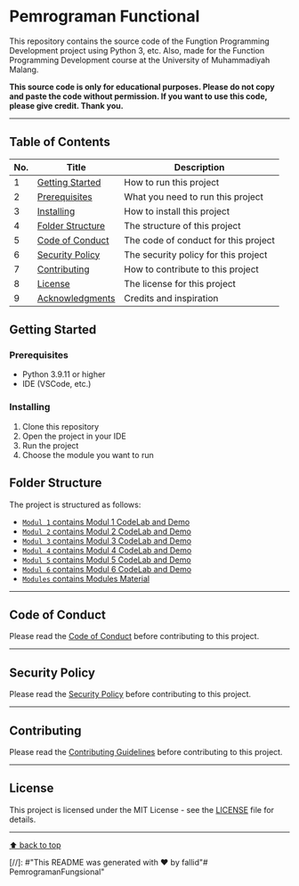 ﻿# Pemrograman Functional

This repository contains the source code of the Fungtion Programming Development project using Python 3, etc. Also, made for the Function Programming Development course at the University of Muhammadiyah Malang.

<b>This source code is only for educational purposes. Please do not copy and paste the code without permission. If you want to use this code, please give credit. Thank you.</b>

---

## Table of Contents

| No. | Title                                 | Description                          |
| --- | ------------------------------------- | ------------------------------------ |
| 1   | [Getting Started](#getting-started)   | How to run this project              |
| 2   | [Prerequisites](#prerequisites)       | What you need to run this project    |
| 3   | [Installing](#installing)             | How to install this project          |
| 4   | [Folder Structure](#folder-structure) | The structure of this project        |
| 5   | [Code of Conduct](#code-of-conduct)   | The code of conduct for this project |
| 6   | [Security Policy](#security-policy)   | The security policy for this project |
| 7   | [Contributing](#contributing)         | How to contribute to this project    |
| 8   | [License](#license)                   | The license for this project         |
| 9   | [Acknowledgments](#acknowledgments)   | Credits and inspiration              |

## Getting Started

### Prerequisites

- Python 3.9.11 or higher
- IDE (VSCode, etc.)

### Installing

1. Clone this repository
2. Open the project in your IDE
3. Run the project
4. Choose the module you want to run

## Folder Structure

The project is structured as follows:

- [`Modul 1` contains Modul 1 CodeLab and Demo](https://github.com/Fallid/PemrogramanFungsional/tree/main/Modul1)
- [`Modul 2` contains Modul 2 CodeLab and Demo](https://github.com/Fallid/PemrogramanFungsional/tree/main/Modul2)
- [`Modul 3` contains Modul 3 CodeLab and Demo](https://github.com/Fallid/PemrogramanFungsional/tree/main/Modul3)
- [`Modul 4` contains Modul 4 CodeLab and Demo](https://github.com/Fallid/PemrogramanFungsional/tree/main/Modul4)
- [`Modul 5` contains Modul 5 CodeLab and Demo](https://github.com/Fallid/PemrogramanFungsional/tree/main/Modul5)
- [`Modul 6` contains Modul 6 CodeLab and Demo](https://github.com/Fallid/PemrogramanFungsional/tree/main/Modul6)
- [`Modules` contains Modules Material](https://github.com/Fallid/PemrogramanFungsional/tree/main/Modules)

---

## Code of Conduct

Please read the [Code of Conduct]() before contributing to this project.

---

## Security Policy

Please read the [Security Policy]() before contributing to this project.

---

## Contributing

Please read the [Contributing Guidelines]() before contributing to this project.

---

## License

This project is licensed under the MIT License - see the [LICENSE](https://github.com/Fallid/PemrogramanWeb/blob/main/LICENSE) file for details.

---

<!-- ## Acknowledgments -->

[⬆ back to top](#table-of-contents)

[//]: #"This README was generated with ❤️ by fallid"# PemrogramanFungsional"
